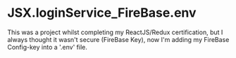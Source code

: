# JSX.loginService_FireBase.env
This was a project whilst completing my ReactJS/Redux certification, but I always thought it wasn't secure (FireBase Key), now I'm adding my FireBase Config-key into a '.env' file.
